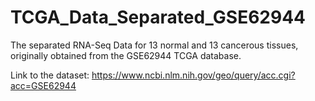 # TCGA_Data_Separated_GSE62944
The separated RNA-Seq Data for 13 normal and 13 cancerous tissues, originally obtained from the GSE62944 TCGA database.

Link to the dataset: https://www.ncbi.nlm.nih.gov/geo/query/acc.cgi?acc=GSE62944
